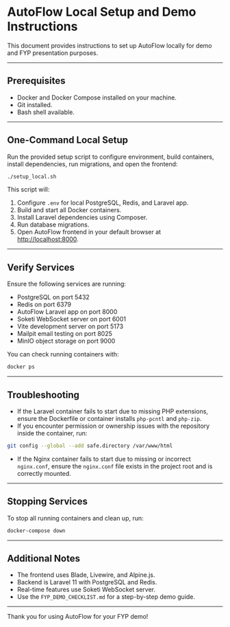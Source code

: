 # AutoFlow Local Setup and Demo Instructions

This document provides instructions to set up AutoFlow locally for demo and FYP presentation purposes.

---

## Prerequisites

- Docker and Docker Compose installed on your machine.
- Git installed.
- Bash shell available.

---

## One-Command Local Setup

Run the provided setup script to configure environment, build containers, install dependencies, run migrations, and open the frontend:

```bash
./setup_local.sh
```

This script will:

1. Configure `.env` for local PostgreSQL, Redis, and Laravel app.
2. Build and start all Docker containers.
3. Install Laravel dependencies using Composer.
4. Run database migrations.
5. Open AutoFlow frontend in your default browser at [http://localhost:8000](http://localhost:8000).

---

## Verify Services

Ensure the following services are running:

- PostgreSQL on port 5432
- Redis on port 6379
- AutoFlow Laravel app on port 8000
- Soketi WebSocket server on port 6001
- Vite development server on port 5173
- Mailpit email testing on port 8025
- MinIO object storage on port 9000

You can check running containers with:

```bash
docker ps
```

---

## Troubleshooting

- If the Laravel container fails to start due to missing PHP extensions, ensure the Dockerfile or container installs `php-pcntl` and `php-zip`.
- If you encounter permission or ownership issues with the repository inside the container, run:

```bash
git config --global --add safe.directory /var/www/html
```

- If the Nginx container fails to start due to missing or incorrect `nginx.conf`, ensure the `nginx.conf` file exists in the project root and is correctly mounted.

---

## Stopping Services

To stop all running containers and clean up, run:

```bash
docker-compose down
```

---

## Additional Notes

- The frontend uses Blade, Livewire, and Alpine.js.
- Backend is Laravel 11 with PostgreSQL and Redis.
- Real-time features use Soketi WebSocket server.
- Use the `FYP_DEMO_CHECKLIST.md` for a step-by-step demo guide.

---

Thank you for using AutoFlow for your FYP demo!
